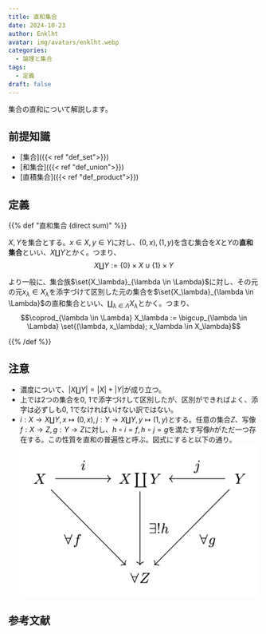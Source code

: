 ```yaml
---
title: 直和集合
date: 2024-10-23
author: Enklht
avatar: img/avatars/enklht.webp
categories:
  - 論理と集合
tags:
  - 定義
draft: false
---
```


集合の直和について解説します。

<!--more-->

## 前提知識

- [集合]({{< ref "def_set">}})
- [和集合]({{< ref "def_union">}})
- [直積集合]({{< ref "def_product">}})

## 定義

{{% def "直和集合 (direct sum)" %}}

$X, Y$を集合とする。$x \in X, y \in Y$に対し、$(0, x), (1, y)$を含む集合を$X$と$Y$の**直和集合**といい、$X \coprod Y$とかく。つまり、
$$X \coprod Y := \{0\} \times X \cup \{1\} \times Y$$

より一般に、集合族$\set{X_\lambda}_{\lambda \in \Lambda}$に対し、その元の元$x_\lambda \in X_\lambda$を添字づけて区別した元の集合を$\set{X_\lambda}_{\lambda \in \Lambda}$の直和集合といい、$\coprod_{\lambda \in \Lambda} X_\lambda$とかく。つまり、
$$\coprod_{\lambda \in \Lambda} X_\lambda := \bigcup_{\lambda \in \Lambda} \set{(\lambda, x_\lambda); x_\lambda \in X_\lambda}$$

{{% /def %}}

## 注意

- 濃度について、$|X \coprod Y| = |X|+|Y|$が成り立つ。
- 上では2つの集合を0, 1で添字づけして区別したが、区別ができればよく、添字は必ずしも0, 1でなければいけない訳ではない。
- $i: X \to X \coprod Y, x \mapsto (0, x), j: Y \to X \coprod Y, y \mapsto (1, y)$とする。任意の集合$Z$、写像$f: X \to Z, g: Y \to Z$に対し、$h \circ i = f, h \circ j = g$を満たす写像$h$がただ一つ存在する。この性質を直和の普遍性と呼ぶ。図式にすると以下の通り。  
  ![直和の普遍性を示す図式](coprod.svg)

## 参考文献

